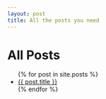 ```yaml
---
layout: post
title: All the posts you need
---
```


# All Posts
<ul>
{% for post in site.posts %}
<li>
<a href="{{ post.url }}">{{ post.title }}</a>
</li>
{% endfor %}
</ul>
